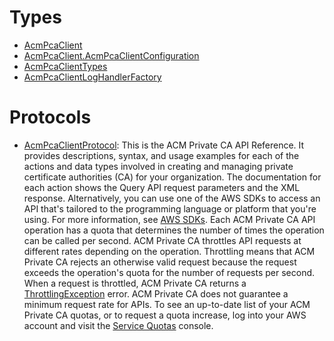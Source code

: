 # Types

  - [AcmPcaClient](/aws-sdk-swift/reference/0.x/AWSACMPCA/AcmPcaClient)
  - [AcmPcaClient.AcmPcaClientConfiguration](/aws-sdk-swift/reference/0.x/AWSACMPCA/AcmPcaClient_AcmPcaClientConfiguration)
  - [AcmPcaClientTypes](/aws-sdk-swift/reference/0.x/AWSACMPCA/AcmPcaClientTypes)
  - [AcmPcaClientLogHandlerFactory](/aws-sdk-swift/reference/0.x/AWSACMPCA/AcmPcaClientLogHandlerFactory)

# Protocols

  - [AcmPcaClientProtocol](/aws-sdk-swift/reference/0.x/AWSACMPCA/AcmPcaClientProtocol):
    This is the ACM Private CA API Reference. It provides descriptions, syntax, and usage examples for each of the actions and data types involved in creating and managing private certificate authorities (CA) for your organization. The documentation for each action shows the Query API request parameters and the XML response. Alternatively, you can use one of the AWS SDKs to access an API that's tailored to the programming language or platform that you're using. For more information, see [AWS SDKs](https://aws.amazon.com/tools/#SDKs). Each ACM Private CA API operation has a quota that determines the number of times the operation can be called per second. ACM Private CA throttles API requests at different rates depending on the operation. Throttling means that ACM Private CA rejects an otherwise valid request because the request exceeds the operation's quota for the number of requests per second. When a request is throttled, ACM Private CA returns a [ThrottlingException](https://docs.aws.amazon.com/acm-pca/latest/APIReference/CommonErrors.html) error. ACM Private CA does not guarantee a minimum request rate for APIs. To see an up-to-date list of your ACM Private CA quotas, or to request a quota increase, log into your AWS account and visit the [Service Quotas](https://console.aws.amazon.com/servicequotas/) console.
